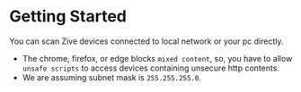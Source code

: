 # Getting Started

You can scan Zive devices connected to local network or your pc directly.

- The chrome, firefox, or edge blocks `mixed content`, so, you have to allow `unsafe scripts` to access devices containing unsecure http contents.
- We are assuming subnet mask is `255.255.255.0`.
